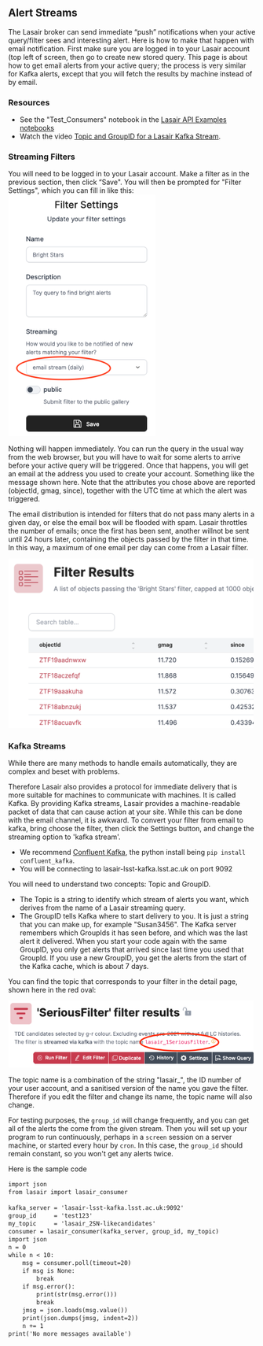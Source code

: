 ## Alert Streams

The Lasair broker can send immediate “push” notifications when your active query/filter sees and interesting alert. Here is how to make that happen with email notification. First make sure you are logged in to your Lasair account (top left of screen, then go to create new stored query. This page is about how to get email alerts from your active query; the process is very similar for Kafka alerts, except that you will fetch the results by machine instead of by email.

### Resources
- See the "Test_Consumers" notebook in the [Lasair API Examples notebooks](https://github.com/lsst-uk/lasair-examples/blob/main/notebooks/Test_Consumers.ipynb)
- Watch the video [Topic and GroupID for a Lasair Kafka Stream](https://youtu.be/HJneKr1EhmY).

### Streaming Filters

You will need to be logged in to your Lasair account. Make a filter as in the
previous section, then click “Save". You will then be prompted for "Filter Settings", which you can fill in like this:
<img src="../_images/alert-streams/filter_settings.png" width="300px"/>

Nothing will happen immediately. You can run the query in the usual way from the web browser, but you will have to wait for some alerts to arrive before your active query will be triggered. Once that happens, you will get an email at the address you used to create your account. Something like the message shown here. Note that the attributes you chose above are reported (objectId, gmag, since), together with the UTC time at which the alert was triggered.

The email distribution is intended for filters that do not pass many alerts 
in a given day, or else the email box will be flooded with spam. Lasair throttles
the number of emails; once the first has been sent, another willnot be sent until 24
hours later, containing the objects passed by the filter in that time. In this 
way, a maximum of one email per day can come from a Lasair filter.

<img src="../_images/alert-streams/filter_results.png" width="500px"/>

### Kafka Streams

While there are many methods to handle emails automatically, they are complex and beset with problems. 

Therefore Lasair also provides a protocol for immediate delivery that is more suitable for machines to communicate with machines. It is called Kafka.
By providing Kafka streams, Lasair provides a machine-readable packet of data that can cause action at your site. 
While this can be done with the email channel, it is awkward. To convert your filter from email to kafka, bring 
choose the filter, then click the Settings button, and change the streaming option to 'kafka stream'.

*   We recommend [Confluent Kafka](https://pypi.org/project/confluent-kafka/), the python install being `pip install confluent_kafka`.
*   You will be connecting to lasair-lsst-kafka.lsst.ac.uk on port 9092

You will need to understand two concepts: Topic and GroupID. 

*  The Topic is a string to identify which stream of alerts you want, which derives from the name of a Lasair streaming query. 
*  The GroupID tells Kafka where to start delivery to you. It is just a string that you can make up, for example "Susan3456". The Kafka server remembers which GroupIds it has seen before, and which was the last alert it delivered. When you start your code again with the same GroupID, you only get alerts that arrived since last time you used that GroupId. If you use a new GroupID, you get the alerts from the start of the Kafka cache, which is about 7 days.

You can find the topic that corresponds to your filter in the detail page, shown here in the red oval:

<img src="../_images/alert-streams/seriousfilter.png" width="500px"/>

The topic name is a combination of the string "lasair_", the ID number of your user account, and
a sanitised version of the name you gave the filter. Therefore if you edit the filter and change its name, 
the topic name will also change.

For testing purposes, the `group_id` will change frequently, and you can get all of the alerts
the come from the given stream. Then you will set up your program to run continuously,
perhaps in a `screen` session on a server machine, or started every hour by `cron`. 
In this case, the `group_id` should remain constant, so you won't get any alerts twice.

Here is the sample code
```
import json
from lasair import lasair_consumer

kafka_server = 'lasair-lsst-kafka.lsst.ac.uk:9092'
group_id     = 'test123'
my_topic     = 'lasair_2SN-likecandidates'
consumer = lasair_consumer(kafka_server, group_id, my_topic)
import json
n = 0
while n < 10:
    msg = consumer.poll(timeout=20)
    if msg is None:
        break
    if msg.error():
        print(str(msg.error()))
        break
    jmsg = json.loads(msg.value())
    print(json.dumps(jmsg, indent=2))
    n += 1
print('No more messages available')
```
